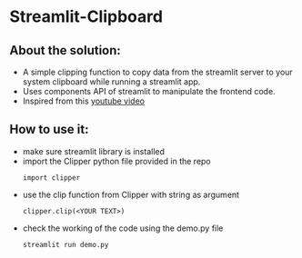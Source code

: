 # Streamlit-Clipboard

## About the solution: 
- A simple clipping function to copy data from the streamlit server to your system clipboard while running a streamlit app. 
- Uses components API of streamlit to manipulate the frontend code.
- Inspired from this [youtube video](https://www.youtube.com/watch?v=SLyS0v8br20) 

## How to use it:
- make sure streamlit library is installed
- import the Clipper python file provided in the repo
    ```
    import clipper
    ```
- use the clip function from Clipper with string as argument
    ```
    clipper.clip(<YOUR TEXT>)
    ```
- check the working of the code using the demo.py file
    ```
    streamlit run demo.py
    ```
